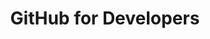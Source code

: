 ---
layout: course
leadingpath: ../
title: GitHub for Developers
description: If you use GitHub on the command line every day, this two-part class will help you work faster and go further with GitHub tools and interactions. On the first day, you will learn how to integrate Git and GitHub into your daily command line workflow. On the second day, we'll take a deeper dive into command line Git operations, including platform shortcuts, Git behavior customization, and how to re-write history.

sections:
  -
    title: Getting Started with Collaboration
    description: This section introduces you to GitHub and the collaboration features we will use throughout the class.
    modules:
      - COLL-00_Introducing-github
      - COLL-01_Exploring-a-repository
      - COLL-02_Using-issues
  -
    title: Creating Your First Pull Request
    description: In this section you will learn about the GitHub flow and create your first pull request.
    modules:
      - CONT-01_Understanding-github-flow
      - CONT-02_Using-branches
      - CONT-030_Creating-files-platform
      - CONT-035_Creating-pull-requests
      - POLL-01_Pace-poll-01
      - CONT-04_Editing-pull-request-files
      - CONT-05_Merging-pull-requests
  -
    title: Using GitHub Locally
    description: In this section you will learn how to clone the repository to your desktop and work locally to make changes.
    modules:
      - CONT-CLI-01_Basic-Configuration
      - CONT-CLI-02_Cloning-repository
      - CONT-CLI-03_Editing-local-files
      - CONT-CLI-04_Two_Stage_Commit
      - CONT-CLI-05_Sync-changes
  -
    title: The Workflow End-to-End
    description: In this section you will review the workflow from start-to-finish and learn a few shortcuts along the way.
    modules:
      - CONT-CLI-06_Creating-repository-github
      - CONT-CLI-07_Creating-local-branches
      - CONT-CLI-08_Workflow-review
      - CONT-CLI-09_Pulling-changes
      - POLL-02_Pace-poll-02
  -
    title: Working with Local Files
    description: In this section you will learn how to perform common file operations with git.
    modules:
      - CONT-CLI-10_Modifying-local-files
      - CONT-CLI-11_Viewing-local-diffs
      - CONT-CLI-12_Merging-changes
      - CONT-CLI-13_Viewing-project-history
  -
    title: Fixing Common Issues with Git
    description: In this section you will learn how to manipulate your repository and its history to craft a better story for your project.
    modules:
      - CONT-CLI-14_Creating-repository-local
      - CONT-CLI-21_Handling-merge-conflicts
      - CONT-CLI-15_Renaming-moving-files
      - CONT-CLI-16_Reverting-commits
      - CONT-CLI-17_Fixing-bad-commits
      - POLL-03_Pace-poll-03
      - CONT-CLI-18_Unstaging-files
      - CONT-CLI-19_Resetting-history
      - CONT-CLI-20_Discarding-changes-modified-files
      - CONT-CLI-22_Removing-tracked-files
  -
    title: Creating Shortcuts
    description: In this section you will learn how to create custom shortcuts for git commands.
    modules:
      - CONT-CLI-23_Creating-aliases

---